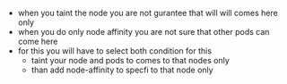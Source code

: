 

- when you taint the node you are not gurantee that will will comes here only
- when you do only node affinity you are not sure that other pods can come here
- for this you will have to select both condition for this
    - taint your node and pods to comes to that nodes only
    - than add node-affinity to specfi to that node only
    